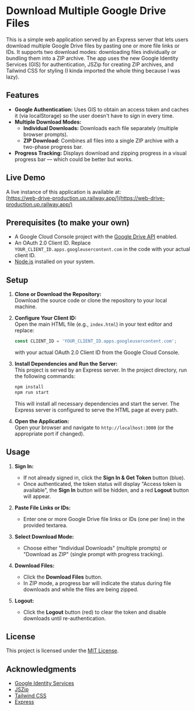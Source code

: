 # Download Multiple Google Drive Files

This is a simple web application served by an Express server that lets users download multiple Google Drive files by pasting one or more file links or IDs. It supports two download modes: downloading files individually or bundling them into a ZIP archive. The app uses the new Google Identity Services (GIS) for authentication, JSZip for creating ZIP archives, and Tailwind CSS for styling (I kinda imported the whole thing because I was lazy).

## Features

- **Google Authentication:** Uses GIS to obtain an access token and caches it (via localStorage) so the user doesn't have to sign in every time.
- **Multiple Download Modes:**
  - **Individual Downloads:** Downloads each file separately (multiple browser prompts).
  - **ZIP Download:** Combines all files into a single ZIP archive with a two-phase progress bar.
- **Progress Tracking:** Displays download and zipping progress in a visual progress bar — which could be better but works.

## Live Demo

A live instance of this application is available at:  
[https://web-drive-production.up.railway.app/](https://web-drive-production.up.railway.app/)

## Prerequisites (to make your own)

- A Google Cloud Console project with the [Google Drive API](https://console.cloud.google.com/) enabled.
- An OAuth 2.0 Client ID. Replace `YOUR_CLIENT_ID.apps.googleusercontent.com` in the code with your actual client ID.
- [Node.js](https://nodejs.org/) installed on your system.

## Setup

1. **Clone or Download the Repository:**  
   Download the source code or clone the repository to your local machine.

2. **Configure Your Client ID:**  
   Open the main HTML file (e.g., `index.html`) in your text editor and replace:
   ```js
   const CLIENT_ID = 'YOUR_CLIENT_ID.apps.googleusercontent.com';
   ```
   with your actual OAuth 2.0 Client ID from the Google Cloud Console.

3. **Install Dependencies and Run the Server:**  
   This project is served by an Express server. In the project directory, run the following commands:
   ```bash
   npm install
   npm run start
   ```
   This will install all necessary dependencies and start the server. The Express server is configured to serve the HTML page at every path.

4. **Open the Application:**  
   Open your browser and navigate to `http://localhost:3000` (or the appropriate port if changed).

## Usage

1. **Sign In:**  
   - If not already signed in, click the **Sign In & Get Token** button (blue).  
   - Once authenticated, the token status will display "Access token is available", the **Sign In** button will be hidden, and a red **Logout** button will appear.

2. **Paste File Links or IDs:**  
   - Enter one or more Google Drive file links or IDs (one per line) in the provided textarea.

3. **Select Download Mode:**  
   - Choose either "Individual Downloads" (multiple prompts) or "Download as ZIP" (single prompt with progress tracking).

4. **Download Files:**  
   - Click the **Download Files** button.  
   - In ZIP mode, a progress bar will indicate the status during file downloads and while the files are being zipped.

5. **Logout:**  
   - Click the **Logout** button (red) to clear the token and disable downloads until re-authentication.

## License

This project is licensed under the [MIT License](LICENSE).

## Acknowledgments

- [Google Identity Services](https://developers.google.com/identity/gsi/web)
- [JSZip](https://stuk.github.io/jszip/)
- [Tailwind CSS](https://tailwindcss.com/)
- [Express](https://expressjs.com/)
